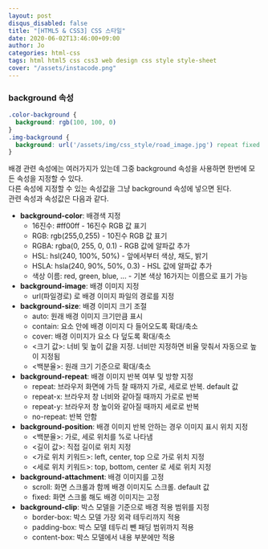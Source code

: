 ```yaml
---
layout: post
disqus_disabled: false
title: "[HTML5 & CSS3] CSS 스타일"
date: 2020-06-02T13:46:00+09:00
author: Jo
categories: html-css
tags: html html5 css css3 web design css style style-sheet
cover: "/assets/instacode.png"
---
```


### background 속성
~~~css
.color-background {
  background: rgb(100, 100, 0) 
}
.img-background {
  background: url('/assets/img/css_style/road_image.jpg') repeat fixed right bottom;
}
~~~

배경 관련 속성에는 여러가지가 있는데 그중 background 속성을 사용하면 한번에 모든 속성을 지정할 수 있다.<br>
다른 속성에 지정할 수 있는 속성값을 그냥 background 속성에 넣으면 된다.<br>
관련 속성과 속성값은 다음과 같다.<br>
* **background-color**: 배경색 지정
  * 16진수: #ff00ff - 16진수 RGB 값 표기
  * RGB: rgb(255,0,255) - 10진수 RGB 값 표기
  * RGBA: rgba(0, 255, 0, 0.1) - RGB 값에 알파값 추가
  * HSL: hsl(240, 100%, 50%) - 앞에서부터 색상, 채도, 밝기
  * HSLA: hsla(240, 90%, 50%, 0.3) - HSL 값에 알파값 추가
  * 색상 이름: red, green, blue, ... - 기본 색상 16가지는 이름으로 표기 가능
* **background-image**: 배경 이미지 지정
  * url(파일경로) 로 배경 이미지 파일의 경로를 지정
* **background-size**: 배경 이미지 크기 조절
  * auto: 원래 배경 이미지 크기만큼 표시
  * contain: 요소 안에 배경 이미지 다 들어오도록 확대/축소
  * cover: 배경 이미지가 요소 다 덮도록 확대/축소
  * <크기 값>: 너비 및 높이 값을 지정. 너비만 지정하면 비율 맞춰서 자동으로 높이 지정됨
  * <백분율>: 원래 크기 기준으로 확대/축소
* **background-repeat**: 배경 이미지 반복 여부 및 방향 지정
  * repeat: 브라우저 화면에 가득 찰 때까지 가로, 세로로 반복. default 값
  * repeat-x: 브라우저 창 너비와 같아질 때까지 가로로 반복
  * repeat-y: 브라우저 창 높이와 같아질 때까지 세로로 반복
  * no-repeat: 반복 안함
* **background-position**: 배경 이미지 반복 안하는 경우 이미지 표시 위치 지정
  * <백분율>: 가로, 세로 위치를 %로 나타냄
  * <길이 값>: 직접 길이로 위치 지정
  * <가로 위치 키워드>: left, center, top 으로 가로 위치 지정
  * <세로 위치 키워드>: top, bottom, center 로 세로 위치 지정
* **background-attachment**: 배경 이미지를 고정
  * scroll: 화면 스크롤과 함께 배경 이미지도 스크롤. default 값
  * fixed: 화면 스크롤 해도 배경 이미지는 고정
* **background-clip**: 박스 모델을 기준으로 배경 적용 범위를 지정
  * border-box: 박스 모델 가장 외곽 테두리까지 적용
  * padding-box: 박스 모델 테두리 뺀 패딩 범위까지 적용
  * content-box: 박스 모델에서 내용 부분에만 적용